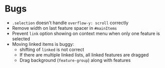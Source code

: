 # Bugs
- `.selection` doesn't handle `overflow-y: scroll` correctly
- Remove width on last feature spacer in `#mainItems`
- Prevent `link` option showing on context menu when only one feature is selected
- Moving linked items is buggy:
  - shifting of `linked` is not correct
  - If there are multiple linked lists, all linked features are dragged
  - Drag background (`feature-group`) along with features